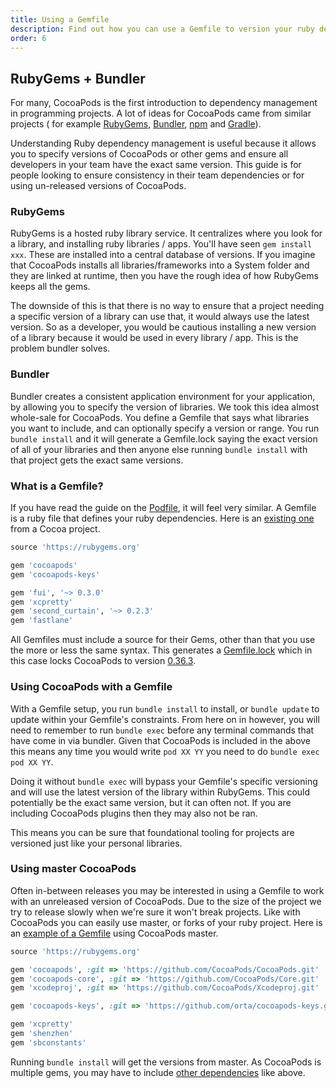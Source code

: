 ```yaml
---
title: Using a Gemfile
description: Find out how you can use a Gemfile to version your ruby dependencies
order: 6
---
```


## RubyGems + Bundler

For many, CocoaPods is the first introduction to dependency management in programming projects. A lot of
ideas for CocoaPods came from similar projects ( for example [RubyGems](https://rubygems.org), [Bundler](http://bundler.io), [npm](https://www.npmjs.com) and [Gradle](http://gradle.org)). 

Understanding Ruby dependency management is useful because it allows you to specify versions of CocoaPods or other gems and ensure
all developers in your team have the exact same version. This guide is for people looking to ensure consistency in their team
dependencies or for using un-released versions of CocoaPods.

### RubyGems

RubyGems is a hosted ruby library service. It centralizes where you look for a library, and installing ruby libraries / apps. 
You'll have seen `gem install xxx`. These are installed into a central database of versions. If you imagine that CocoaPods
installs all libraries/frameworks into a System folder and they are linked at runtime, then you have the rough idea
of how RubyGems keeps all the gems.

The downside of this is that there is no way to ensure that a project needing a specific version of a library can use that, 
it would always use the latest version. So as a developer, you would be cautious installing a new version of a library
because it would be used in every library / app. This is the problem bundler solves.

### Bundler

Bundler creates a consistent application environment for your application, by allowing you to specify the version of libraries.
We took this idea almost whole-sale for CocoaPods. You define a Gemfile that says what libraries you want to include, and can 
optionally specify a version or range. You run `bundle install` and it will generate a Gemfile.lock saying the exact version of
all of your libraries and then anyone else running `bundle install` with that project gets the exact same versions.

### What is a Gemfile?

If you have read the guide on the [Podfile](/using/the-podfile.html), it will feel very similar. A Gemfile is a ruby file that defines your ruby
dependencies. Here is an [existing one](https://github.com/artsy/eigen/blob/2d9bfb8fba58e6ec0f2f3a18da7fbf45aaef6ba8/Gemfile) from a Cocoa project.

``` ruby
source 'https://rubygems.org'

gem 'cocoapods'
gem 'cocoapods-keys'

gem 'fui', '~> 0.3.0'
gem 'xcpretty'
gem 'second_curtain', '~> 0.2.3'
gem 'fastlane'
```

All Gemfiles must include a source for their Gems, other than that you use the more or less the same syntax. 
This generates a [Gemfile.lock](https://github.com/artsy/eigen/blob/2d9bfb8fba58e6ec0f2f3a18da7fbf45aaef6ba8/Gemfile.lock) which in this case locks CocoaPods to version
[0.36.3](https://github.com/artsy/eigen/blob/2d9bfb8fba58e6ec0f2f3a18da7fbf45aaef6ba8/Gemfile.lock#L31).

### Using CocoaPods with a Gemfile

With a Gemfile setup, you run `bundle install` to install, or `bundle update` to update within your Gemfile's constraints.
From here on in however, you will need to remember to run `bundle exec` before any terminal commands that have come in via
bundler. Given that CocoaPods is included in the above this means any time you would write `pod XX YY` you need to do `bundle exec pod XX YY`.

Doing it without `bundle exec` will bypass your Gemfile's specific versioning and will use the latest version of the library within RubyGems. This
could potentially be the exact same version, but it can often not. If you are including CocoaPods plugins then they may also not be ran.

This means you can be sure that foundational tooling for projects are versioned just like your personal libraries.

### Using master CocoaPods

Often in-between releases you may be interested in using a Gemfile to work with an unreleased version of CocoaPods. Due to the size of the project
we try to release slowly when we're sure it won't break projects. Like with CocoaPods you can easily use master, or forks of your ruby project. Here is 
an [example of a Gemfile](https://github.com/artsy/eidolon/blob/3b1d28d9178a5790db3842c43513196e422ee0fb/Gemfile) using CocoaPods master.

``` ruby
source 'https://rubygems.org'

gem 'cocoapods', :git => 'https://github.com/CocoaPods/CocoaPods.git'
gem 'cocoapods-core', :git => 'https://github.com/CocoaPods/Core.git'
gem 'xcodeproj', :git => 'https://github.com/CocoaPods/Xcodeproj.git'

gem 'cocoapods-keys', :git => 'https://github.com/orta/cocoapods-keys.git'

gem 'xcpretty'
gem 'shenzhen'
gem 'sbconstants'
```

Running `bundle install` will get the versions from master. As CocoaPods is multiple gems, you may have to include [other dependencies](/contributing/components.html) like above.
